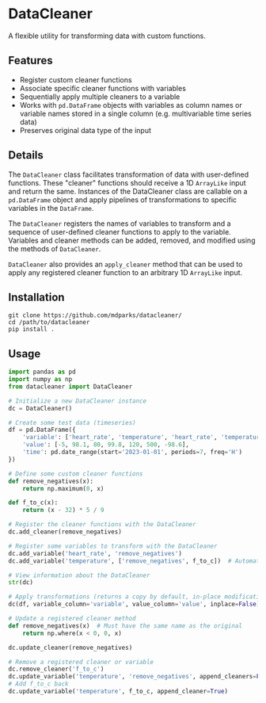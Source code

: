 # DataCleaner

A flexible utility for transforming data with custom functions.

## Features
* Register custom cleaner functions
* Associate specific cleaner functions with variables
* Sequentially apply multiple cleaners to a variable
* Works with `pd.DataFrame` objects with variables as column names or variable names stored in a single column (e.g. 
  multivariable time series data)
* Preserves original data type of the input

## Details

The `DataCleaner` class facilitates transformation of data with user-defined functions. These "cleaner" functions should receive a 1D `ArrayLike` input and return the same. Instances of the DataCleaner class are callable on a `pd.DataFrame` object and apply pipelines of transformations to specific variables in the `DataFrame`.

The `DataCleaner` registers the names of variables to transform and a sequence of user-defined cleaner functions to apply to the variable. Variables and cleaner methods can be added, removed, and modified using the methods of `DataCleaner`.

`DataCleaner` also provides an `apply_cleaner` method that can be used to apply any registered cleaner function to an arbitrary 1D `ArrayLike` input.

## Installation

```shell
git clone https://github.com/mdparks/datacleaner/
cd /path/to/datacleaner
pip install .
```

## Usage
```python
import pandas as pd
import numpy as np
from datacleaner import DataCleaner

# Initialize a new DataCleaner instance
dc = DataCleaner()

# Create some test data (timeseries)
df = pd.DataFrame({
    'variable': ['heart_rate', 'temperature', 'heart_rate', 'temperature', 'glucose', 'glucose', 'temperature'],
    'value': [-5, 98.1, 80, 99.8, 120, 500, -98.6],
    'time': pd.date_range(start='2023-01-01', periods=7, freq='H')
})

# Define some custom cleaner functions
def remove_negatives(x):
    return np.maximum(0, x)

def f_to_c(x):
    return (x - 32) * 5 / 9

# Register the cleaner functions with the DataCleaner
dc.add_cleaner(remove_negatives)

# Register some variables to transform with the DataCleaner
dc.add_variable('heart_rate', 'remove_negatives')
dc.add_variable('temperature', ['remove_negatives', f_to_c])  # Automatically registers f_to_c

# View information about the DataCleaner
str(dc)

# Apply transformations (returns a copy by default, in-place modification is optional)
dc(df, variable_column='variable', value_column='value', inplace=False)

# Update a registered cleaner method
def remove_negatives(x)  # Must have the same name as the original
    return np.where(x < 0, 0, x)

dc.update_cleaner(remove_negatives)

# Remove a registered cleaner or variable
dc.remove_cleaner('f_to_c')
dc.update_variable('temperature', 'remove_negatives', append_cleaners=False)
# Add f_to_c back
dc.update_variable('temperature', f_to_c, append_cleaner=True)
```



